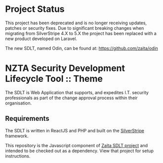 # Project Status
This project has been deprecated and is no longer receiving updates, patches or security fixes. Due to significant breaking changes when migrating from SilverStripe 4.X to 5.X the project has been replaced with a new product developed on Laravel. 

The new SDLT, named Odin, can be found at: https://github.com/zaita/odin


# NZTA Security Development Lifecycle Tool :: Theme

The SDLT is Web Application that supports, and expedites I.T. security professionals as part of the change approval process within their organisation.

## Requirements

The SDLT is written in ReactJS and PHP and built on the [SilverStripe](https://silverstripe.org) framework. 

This repository is the Javascript component of [Zaita SDLT project](https://github.com/zaita/sdlt) and intended to be checked out as a dependency. View that project for setup instructions.
